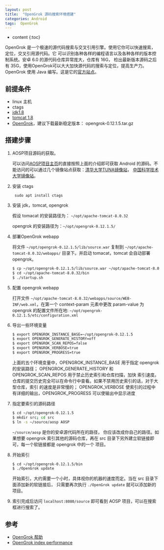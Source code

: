 ```yaml
---
layout: post
title:  "OpenGrok 源码搜索环境搭建"
categories: Android
tags:  OpenGrok
---
```


* content
{:toc}

OpenGrok 是一个极速的源代码搜索与交叉引用引擎。使用它你可以快速搜索，定位，交叉引用源代码。它
可以识别各种各样的编程语言以及各种各样的版本控制系统。安卓 6.0 的源代码仓库异常庞大，仓库有 16G，
检出最新版本源码之后有 35G，使用OpenGrok可以大大加快源代码的搜索与定位，提高生产力。OpenGrok
使用 Java 编写。这是它的[官方站点](https://opengrok.github.io/OpenGrok/)。



## 前提条件

- linux 主机
- ctags
- [jdk1.8](http://www.oracle.com/technetwork/java/javase/downloads/index.html)
- [tomcat 1.8](http://tomcat.apache.org/download-80.cgi)
- [OpenGrok](https://github.com/OpenGrok/OpenGrok/releases)，建议下载最新稳定版本：
    opengrok-0.12.1.5.tar.gz

## 搭建步骤

1. AOSP项目源码的获取。

    可以访问[AOSP项目主页](http://source.android.com/)的直接按照上面的介绍即可获取
    Android 的源码。不能访问的可以通过几个镜像站点获取：[清华大学TUNA镜像站](https://mirrors.tuna.tsinghua.edu.cn/help/AOSP/)，
    [中国科学技术大学镜像站](https://lug.ustc.edu.cn/wiki/mirrors/help/aosp)。

2. 安装 ctags

        sudo apt install ctags

3. 安装 jdk，tomcat, opengrok

    假设 tomacat 的安装路径为： `~/opt/apache-tomcat-8.0.32`

    opengrok 的安装路径为：`~/opt/opengrok-0.12.1.5/`

4. 部署OpenGrok webapp

    将文件 `~/opt/opengrok-0.12.1.5/lib/source.war` 复制到
    `~/opt/apache-tomcat-8.0.32/webapps/` 目录下。并启动 tomacat，tomcat 会自动部署
    opengrok。

    ```sh
    $ cp ~/opt/opengrok-0.12.1.5/lib/source.war ~/opt/apache-tomcat-8.0.32/webapps/
    $ cd ~/opt/apache-tomcat-8.0.32/bin
    $ ./startup.sh
    ```

5. 配置 opengrok webapp

    打开文件 `~/opt/apache-tomcat-8.0.32/webapps/source/WEB-INF/web.xml`，在第一个
    context-param 元素中更改 param-value 为 opengrok 的配置文件所在地:
    `~/opt/opengrok-0.12.1.5/etc/configuration.xml`

6. 导出一些环境变量

    ```sh
    $ export OPENGROK_INSTANCE_BASE=~/opt/opengrok-0.12.1.5
    $ export OPENGROK_GENERATE_HISTORY=off
    $ export OPENGROK_SCAN_REPOS=false
    $ export OPENGROK_VERBOSE=true
    $ export OPENGROK_PROGRESS=true
    ```

    上面的五个环境变量中，OPENGROK_INSTANCE_BASE 用于指定 opengrok 的安装路径；
    OPENGROK_GENERATE_HISTORY 和 OPENGROK_SCAN_REPOS 用于禁止历史索引和仓库扫描，加快
    索引速度。仓库的提交历史完全可以在命令行中查看。如果不禁用历史索引的话，对于大型仓库，索引
    的速度是非常慢的； OPENGROK_VERBOSE 使索引的过程中有详细的输出，OPENGROK_PROGRESS
    可以使输出中显示进度

7. 指定要索引的源码路径

    ```sh
    $ cd ~/opt/opengrok-0.12.1.5
    $ mkdir src; cd src
    $ ln -s ~/source/aosp AOSP
    ```
 
    `~/source/aosp` 是你的安卓源代码所在的路径， 你应该改成你自己的路径。如果想要 opengrok
    索引其他的源码仓库，再在 src 目录下另外建立软链接即可，每一个软链接都是 opengrok 中的一个
    项目。

8. 开始索引

    ```sh
    $ cd ~/opt/opengrok-0.12.1.5/bin
    $ ./OpenGrok update
    ```
    
    开始索引，大约需要一个小时，具体视你的机器的速度而定。当在 src 目录下面添加新的软链接后，
    只需要再次执行 `./OpenGrok update` 就可以添加新的项目。

9. 索引完成后访问 `localhost:8080/source` 即可看到 AOSP 项目，可以在搜索框进行搜索了。

## 参考

+ [OpenGrok 帮助](https://github.com/OpenGrok/OpenGrok/blob/master/README.txt)
+ [OpenGrok index performance](https://github.com/OpenGrok/OpenGrok/issues/802)
